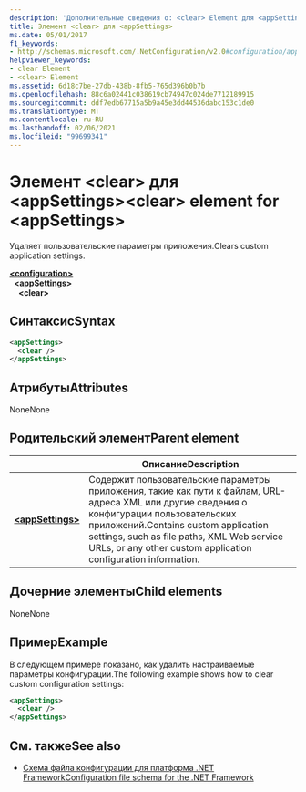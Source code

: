 ```yaml
---
description: 'Дополнительные сведения о: <clear> Element для <appSettings>'
title: Элемент <clear> для <appSettings>
ms.date: 05/01/2017
f1_keywords:
- http://schemas.microsoft.com/.NetConfiguration/v2.0#configuration/appSettings/clear
helpviewer_keywords:
- clear Element
- <clear> Element
ms.assetid: 6d18c7be-27db-438b-8fb5-765d396b0b7b
ms.openlocfilehash: 88c6a02441c038619cb74947c024de7712189915
ms.sourcegitcommit: ddf7edb67715a5b9a45e3dd44536dabc153c1de0
ms.translationtype: MT
ms.contentlocale: ru-RU
ms.lasthandoff: 02/06/2021
ms.locfileid: "99699341"
---
```

# <a name="clear-element-for-appsettings"></a><span data-ttu-id="07d67-103">Элемент \<clear> для \<appSettings></span><span class="sxs-lookup"><span data-stu-id="07d67-103">\<clear> element for \<appSettings></span></span>

<span data-ttu-id="07d67-104">Удаляет пользовательские параметры приложения.</span><span class="sxs-lookup"><span data-stu-id="07d67-104">Clears custom application settings.</span></span>

[**\<configuration>**](../configuration-element.md)\
&nbsp;&nbsp;[**\<appSettings>**](appsettings-element-for-configuration.md)\
&nbsp;&nbsp;&nbsp;&nbsp;**\<clear>**

## <a name="syntax"></a><span data-ttu-id="07d67-105">Синтаксис</span><span class="sxs-lookup"><span data-stu-id="07d67-105">Syntax</span></span>

```xml
<appSettings>
  <clear />
</appSettings>
```

## <a name="attributes"></a><span data-ttu-id="07d67-106">Атрибуты</span><span class="sxs-lookup"><span data-stu-id="07d67-106">Attributes</span></span>

<span data-ttu-id="07d67-107">None</span><span class="sxs-lookup"><span data-stu-id="07d67-107">None</span></span>

## <a name="parent-element"></a><span data-ttu-id="07d67-108">Родительский элемент</span><span class="sxs-lookup"><span data-stu-id="07d67-108">Parent element</span></span>

|     | <span data-ttu-id="07d67-109">Описание</span><span class="sxs-lookup"><span data-stu-id="07d67-109">Description</span></span> |
| --- | ----------- |
| [**\<appSettings>**](appsettings-element-for-configuration.md) | <span data-ttu-id="07d67-110">Содержит пользовательские параметры приложения, такие как пути к файлам, URL-адреса XML или другие сведения о конфигурации пользовательских приложений.</span><span class="sxs-lookup"><span data-stu-id="07d67-110">Contains custom application settings, such as file paths, XML Web service URLs, or any other custom application configuration information.</span></span> |

## <a name="child-elements"></a><span data-ttu-id="07d67-111">Дочерние элементы</span><span class="sxs-lookup"><span data-stu-id="07d67-111">Child elements</span></span>

<span data-ttu-id="07d67-112">None</span><span class="sxs-lookup"><span data-stu-id="07d67-112">None</span></span>

## <a name="example"></a><span data-ttu-id="07d67-113">Пример</span><span class="sxs-lookup"><span data-stu-id="07d67-113">Example</span></span>

<span data-ttu-id="07d67-114">В следующем примере показано, как удалить настраиваемые параметры конфигурации.</span><span class="sxs-lookup"><span data-stu-id="07d67-114">The following example shows how to clear custom configuration settings:</span></span>

```xml
<appSettings>
  <clear />
</appSettings>
```

## <a name="see-also"></a><span data-ttu-id="07d67-115">См. также</span><span class="sxs-lookup"><span data-stu-id="07d67-115">See also</span></span>

- [<span data-ttu-id="07d67-116">Схема файла конфигурации для платформа .NET Framework</span><span class="sxs-lookup"><span data-stu-id="07d67-116">Configuration file schema for the .NET Framework</span></span>](../index.md)
